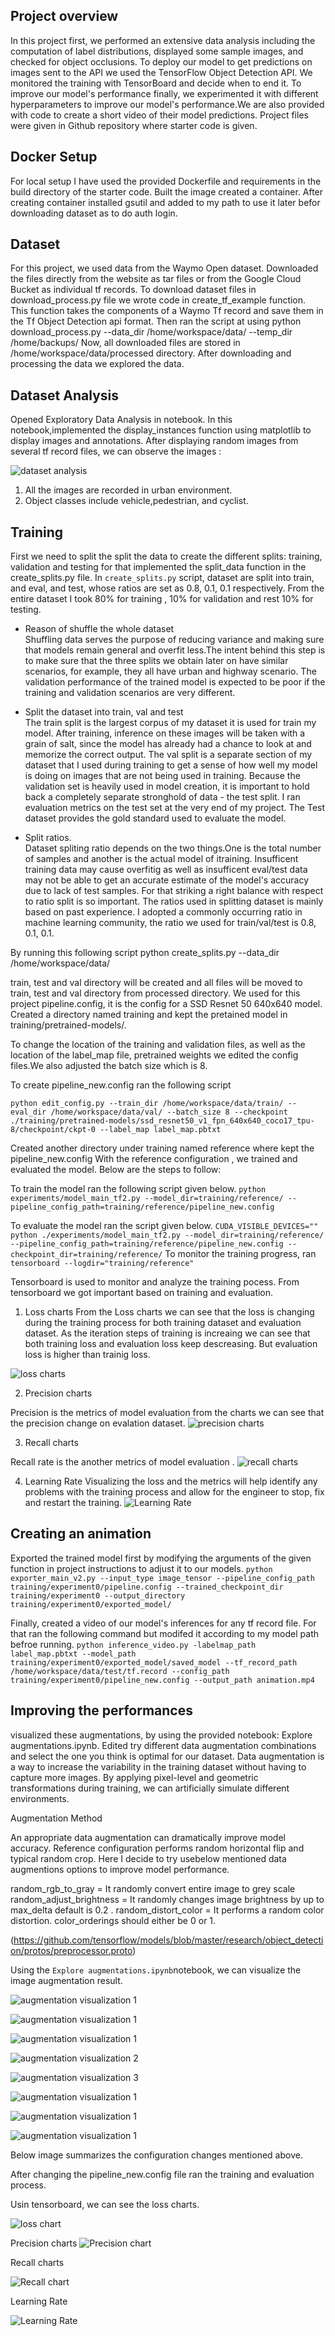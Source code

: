 
## Project overview

In this project  first, we performed an extensive data analysis including the computation of label distributions, displayed some sample images, and checked for object occlusions.
To deploy our model to get predictions on images sent to the API we used the TensorFlow Object Detection API.
We monitored the training with TensorBoard and decide when to end it. To improve our model's performance finally, we experimented it with different hyperparameters to improve our model's performance.We are also provided with code to create a short video of their model predictions.
Project files were given in  Github repository where starter code is given.

## Docker Setup
For local setup I have used the provided Dockerfile and requirements in the build directory of the starter code. Built the image created a container. After creating container installed gsutil and added to my path to use it later befor downloading dataset as to do auth login.

## Dataset

For this project, we used data from the Waymo Open dataset. Downloaded the files directly from the website as tar files or from the Google Cloud Bucket as individual tf records. 
To download dataset files in download_process.py  file we wrote code in  create_tf_example function. This function takes the components of a Waymo Tf record and save them in the Tf Object Detection api format.
Then ran the script at using
python download_process.py --data_dir /home/workspace/data/ --temp_dir /home/backups/
Now, all downloaded files are stored in /home/workspace/data/processed directory.
After downloading and processing the data we explored the data.

## Dataset Analysis

Opened Exploratory Data Analysis in notebook. In this notebook,implemented the display_instances function using matplotlib to display images and annotations.
After displaying random images from several tf record files, we can observe the images :

![dataset analysis](./images/analysis.png)

1) All the images are recorded in urban environment.   
2) Object classes include vehicle,pedestrian, and cyclist. 

## Training

First we need to split the split the data to create the different splits: training, validation and testing for that implemented the split_data function in the create_splits.py file.
In `create_splits.py` script, dataset are split into train, and eval, and test, whose ratios are set as 0.8, 0.1, 0.1 respectively.
From the entire dataset I took 80% for training , 10% for validation and rest 10% for testing.



* Reason of shuffle the whole dataset   
Shuffling data serves the purpose of reducing variance and making sure that models remain general and overfit less.The intent behind this step is to make sure that the three splits we obtain later on have similar scenarios, for example, they all have urban and highway scenario. The validation performance of the trained model is expected to be poor if the training and validation scenarios are very different.  

* Split the dataset into train, val and test    
The train split is the largest corpus of my dataset it is used for train my model. After training, inference on these images will be taken with a grain of salt, since the model has already had a chance to look at and memorize the correct output.
The val split is a separate section of my dataset that I used during training to get a sense of how well my model is doing on images that are not being used in training.
Because the validation set is heavily used in model creation, it is important to hold back a completely separate stronghold of data - the test split. I ran evaluation metrics on the test set at the very end of my project. The Test dataset provides the gold standard used to evaluate the model.

* Split ratios.   
Dataset spliting ratio depends on the two things.One is the total number of samples and another is the actual model of itraining. Insufficent training data may cause overfitig as well as insufficent eval/test data  may not be able to get an accurate estimate of the model's accuracy due to lack of test samples. For that striking a right balance with respect to  ratio split is so important. The ratios used in splitting dataset is mainly based on past experience. I adopted a commonly occurring ratio in machine learning community, the ratio we used for train/val/test is 0.8, 0.1, 0.1. 

By running this following script  python create_splits.py --data_dir /home/workspace/data/

train, test and val directory will be created and all files will be moved to train, test and val directory from processed directory.
We used for this project  pipeline.config, it is the config for a SSD Resnet 50 640x640 model.
Created a directory named training and kept the pretained model in  training/pretrained-models/.

To change the location of the training and validation files, as well as the location of the label_map file, pretrained weights we edited the config files.We also adjusted the batch size which is 8.

To create  pipeline_new.config ran the following script 

`python edit_config.py --train_dir /home/workspace/data/train/ --eval_dir /home/workspace/data/val/ --batch_size 8 --checkpoint ./training/pretrained-models/ssd_resnet50_v1_fpn_640x640_coco17_tpu-8/checkpoint/ckpt-0 --label_map label_map.pbtxt`

Created another directory under training named reference where kept the pipeline_new.config 
With the reference configuration , we trained and evaluated the model. Below are the steps to follow:

To train the model ran the following script given below.
`python experiments/model_main_tf2.py --model_dir=training/reference/ --pipeline_config_path=training/reference/pipeline_new.config`

To evaluate the model ran the script given below.
`CUDA_VISIBLE_DEVICES="" python ./experiments/model_main_tf2.py --model_dir=training/reference/ --pipeline_config_path=training/reference/pipeline_new.config --checkpoint_dir=training/reference/`
To monitor the training progress, ran `tensorboard --logdir="training/reference"`

Tensorboard is used to monitor and analyze the training pocess. From tensorboard we got important based on training and evaluation.

1) Loss charts
From the Loss charts we can see that the loss is changing during the training process for both training dataset and evaluation dataset. As the iteration steps of training is increaing we can see that both training loss and evaluation loss keep descreasing. But evaluation loss is higher than trainig loss.

![loss charts](./images/loss.jpg)


2) Precision charts

Precision is the  metrics of model evaluation from the charts we can see that the precision change on evalation dataset. 
![precision charts](./images/precision.jpg)

3) Recall charts

Recall rate is the another metrics of model evaluation .
![recall charts](./images/recall.jpg)

4) Learning Rate
Visualizing the loss and the metrics will help identify any problems with the training process and allow for the engineer to stop, fix and restart the training.
![Learning Rate](./images/learning_rate.jpg)


## Creating an animation
Exported the trained model first by modifying the arguments of the given function in project instructions to adjust it to our models.
`python exporter_main_v2.py --input_type image_tensor --pipeline_config_path training/experiment0/pipeline.config --trained_checkpoint_dir training/experiment0 --output_directory training/experiment0/exported_model/`

Finally,  created a video of our model's inferences for any tf record file. For that ran the following command but modifed it according to my model path befroe running.
`python inference_video.py -labelmap_path label_map.pbtxt --model_path training/experiment0/exported_model/saved_model --tf_record_path /home/workspace/data/test/tf.record --config_path training/experiment0/pipeline_new.config --output_path animation.mp4`

## Improving the performances

visualized these augmentations, by using the provided  notebook: Explore augmentations.ipynb. Edited try different data augmentation combinations and select the one you think is optimal for our dataset.
Data augmentation is a way to increase the variability in the training dataset without having to capture more images. By applying pixel-level and geometric transformations during training, we can artificially simulate different environments.

Augmentation Method

An appropriate data augmentation can dramatically improve model accuracy. Reference configuration performs random horizontal flip and typical random crop. Here I decide to try usebelow mentioned data augmentions options to improve model performance.

random_rgb_to_gray = It randomly convert entire image to grey scale
random_adjust_brightness =  It randomly changes image brightness by up to max_delta default is 0.2 . 
random_distort_color = It performs a random color distortion. color_orderings should either be 0 or 1.

(https://github.com/tensorflow/models/blob/master/research/object_detection/protos/preprocessor.proto)

Using the `Explore augmentations.ipynb`notebook, we can visualize the image augmentation result.


![augmentation visualization 1](./images/1.png)

![augmentation visualization 1](./images/2.png)

![augmentation visualization 1](./images/3.png)

![augmentation visualization 2](./images/4.png)

![augmentation visualization 3](./images/5.png)

![augmentation visualization 1](./images/6.png)

![augmentation visualization 1](./images/7.png)

![augmentation visualization 1](./images/8.png)

Below image summarizes the configuration changes mentioned above.

After changing the pipeline_new.config file ran the training and evaluation process.

Usin tensorboard, we can see the loss charts. 

![loss chart](./images/loss2.jpg)

Precision  charts
![Precision  chart](./images/precision2.jpg)

Recall charts

![Recall chart](./images/recall2.jpg)

Learning Rate

![Learning Rate](./images/learning_rate2.jpg)